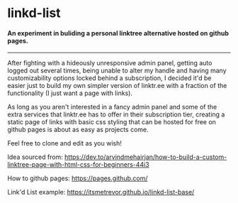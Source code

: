 # linkd-list

#### An experiment in buliding a personal linktree alternative hosted on github pages.

---

After fighting with a hideously unresponsive admin panel, getting auto logged out several times, being unable to alter my handle and having many customizability options locked behind a subscription, I decided it'd be easier just to build my own simpler version of linktr.ee with a fraction of the functionality (I just want a page with links).

As long as you aren't interested in a fancy admin panel and some of the extra services that linktr.ee has to offer in their subscription tier, creating a static page of links with basic css styling that can be hosted for free on github pages is about as easy as projects come.

Feel free to clone and edit as you wish!

Idea sourced from: https://dev.to/arvindmehairjan/how-to-build-a-custom-linktree-page-with-html-css-for-beginners-44i3

How to github pages: https://pages.github.com/

Link'd List example: https://itsmetrevor.github.io/linkd-list-base/
